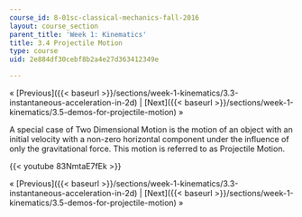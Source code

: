 ```yaml
---
course_id: 8-01sc-classical-mechanics-fall-2016
layout: course_section
parent_title: 'Week 1: Kinematics'
title: 3.4 Projectile Motion
type: course
uid: 2e884df30cebf8b2a4e27d363412349e

---
```


« [Previous]({{< baseurl >}}/sections/week-1-kinematics/3.3-instantaneous-acceleration-in-2d) | [Next]({{< baseurl >}}/sections/week-1-kinematics/3.5-demos-for-projectile-motion) »

A special case of Two Dimensional Motion is the motion of an object with an initial velocity with a non-zero horizontal component under the influence of only the gravitational force. This motion is referred to as Projectile Motion.

{{< youtube 83NmtaE7fEk >}}

« [Previous]({{< baseurl >}}/sections/week-1-kinematics/3.3-instantaneous-acceleration-in-2d) | [Next]({{< baseurl >}}/sections/week-1-kinematics/3.5-demos-for-projectile-motion) »